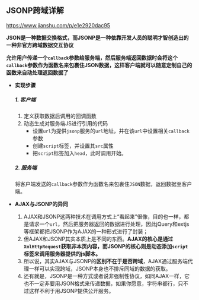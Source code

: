 ## JSONP跨域详解

https://www.jianshu.com/p/e1e2920dac95

**JSON是一种数据交换格式，而JSONP是一种依靠开发人员的聪明才智创造出的一种非官方跨域数据交互协议**

**允许用户传递一个`callback`参数给服务端，然后服务端返回数据时会将这个`callback`参数作为函数名来包裹住JSON数据，这样客户端就可以随意定制自己的函数来自动处理返回数据了**

- **实现步骤**

  ##### 1. 客户端

  1. 定义获取数据后调用的回调函数
  2. 动态生成对服务端JS进行引用的代码
     - 设置`url`为提供`jsonp`服务的`url`地址，并在该`url`中设置相关`callback`参数
     - 创建`script`标签，并设置其`src`属性
     - 把`script`标签加入`head`，此时调用开始。

  ##### 2. 服务端

  将客户端发送的`callback`参数作为函数名来包裹住`JSON`数据，返回数据至客户端。

- **AJAX与JSONP的异同**

  1. AJAX和JSONP这两种技术在调用方式上“看起来”很像，目的也一样，都是请求一个`url`，然后把服务器返回的数据进行处理，因此jQuery和extjs等框架都把JSONP作为AJAX的一种形式进行了封装；
  2. 但AJAX和JSONP其实本质上是不同的东西。**AJAX的核心是通过`XmlHttpRequest`获取非本页内容，而JSONP的核心则是动态添加`script`标签来调用服务器提供的js脚本。**
  3. 所以说，其实AJAX与JSONP的**区别不在于是否跨域**，AJAX通过服务端代理一样可以实现跨域，JSONP本身也不排斥同域的数据的获取。
  4. 还有就是，JSONP是一种方式或者说非强制性协议，如同AJAX一样，它也不一定非要用JSON格式来传递数据，如果你愿意，字符串都行，只不过这样不利于用JSONP提供公开服务。

  
